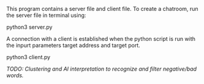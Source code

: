 This program contains a server file and client file. To create a chatroom, run the server file in terminal using:

python3 server.py <port>

A connection with a client is established when the python script is run with the inpurt parameters target address and target port.

python3 client.py <address> <port>




TODO:
    Clustering and AI interpretation to recognize and filter negative/bad words.